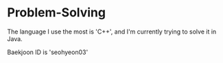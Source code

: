 # Problem-Solving

The language I use the most is 'C++', and I'm currently trying to solve it in Java.

Baekjoon ID is 'seohyeon03'
